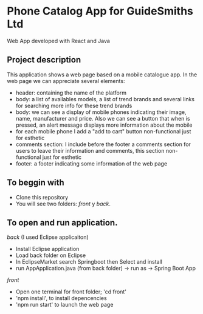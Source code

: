# Phone Catalog App for GuideSmiths Ltd
Web App developed with React and Java

## Project description
This application shows a web page based on a mobile catalogue app.
In the web page we can appreciate several elements:
- header: containing the name of the platform
- body: a list of availables models, a list of trend brands and several links for searching more info for these trend brands
- body: we can see a display of mobile phones indicating their image, name, manufacturer and price. Also we can see a button that when is pressed, an alert message displays more information about the mobile
- for each mobile phone I add a "add to cart" button non-functional just for esthetic
- comments section: I include before the footer a comments section for users to leave their information and comments, this section non-functional just for esthetic
- footer: a footer indicating some information of the web page


## To beggin with

- Clone this repository
- You will see two folders: *front* y *back*.

## To open and run application.

*back*
(I used Eclipse applicaiton)
- Install Eclipse application
- Load back folder on Eclipse
- In EclipseMarket search Springboot then Select and install
- run AppApplication.java (from back folder) -> run as -> Spring Boot App

*front*
- Open one terminal for front folder; 'cd front'
- 'npm install', to install depencencies
- 'npm run start' to launch the web page

